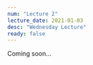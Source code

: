 ```yaml
---
num: "Lecture 2"
lecture_date: 2021-01-03
desc: "Wednesday Lecture"
ready: false
---
```


Coming soon...
